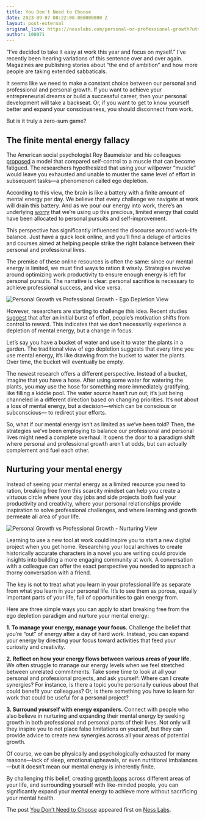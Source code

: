 ```yaml
---
title: You Don’t Need to Choose
date: 2023-09-07 08:22:00.000000000 Z
layout: post-external
original_link: https://nesslabs.com/personal-or-professional-growth?utm_source=rss&utm_medium=rss&utm_campaign=personal-or-professional-growth
author: 100071
---
```


“I’ve decided to take it easy at work this year and focus on myself.” I’ve recently been hearing variations of this sentence over and over again. Magazines are publishing stories about “the end of ambition” and how more people are taking extended sabbaticals.

It seems like we need to make a constant choice between our personal and professional and personal growth. If you want to achieve your entrepreneurial dreams or build a successful career, then your personal development will take a backseat. Or, if you want to get to know yourself better and expand your consciousness, you should disconnect from work.

But is it truly a zero-sum game?

## The finite mental energy fallacy

The American social psychologist Roy Baumeister and his colleagues [proposed](https://pubmed.ncbi.nlm.nih.gov/9599441/) a model that compared self-control to a muscle that can become fatigued. The researchers hypothesized that using your willpower “muscle” would leave you exhausted and unable to muster the same level of effort in subsequent tasks—a phenomenon called ego depletion.

According to this view, the brain is like a battery with a finite amount of mental energy per day. We believe that every challenge we navigate at work will drain this battery. And as we pour our energy into work, there’s an underlying [worry](https://nesslabs.com/why-we-worry) that we’re using up this precious, limited energy that could have been allocated to personal pursuits and self-improvement.

This perspective has significantly influenced the discourse around work-life balance. Just have a quick look online, and you’ll find a deluge of articles and courses aimed at helping people strike the right balance between their personal and professional lives.

The premise of these online resources is often the same: since our mental energy is limited, we must find ways to ration it wisely. Strategies revolve around optimizing work productivity to ensure enough energy is left for personal pursuits. The narrative is clear: personal sacrifice is necessary to achieve professional success, and vice versa.

![Personal Growth vs Professional Growth - Ego Depletion View](https://nesslabs.com/wp-content/uploads/2023/09/dont-choose-banner-2-1024x576.png)

However, researchers are starting to challenge this idea. Recent studies [suggest](https://www.ncbi.nlm.nih.gov/pmc/articles/PMC7238509/) that after an initial burst of effort, people’s motivation shifts from control to reward. This indicates that we don’t necessarily experience a depletion of mental energy, but a change in focus.

Let’s say you have a bucket of water and use it to water the plants in a garden. The traditional view of ego depletion suggests that every time you use mental energy, it’s like drawing from the bucket to water the plants. Over time, the bucket will eventually be empty.

The newest research offers a different perspective. Instead of a bucket, imagine that you have a hose. After using some water for watering the plants, you may use the hose for something more immediately gratifying, like filling a kiddie pool. The water source hasn’t run out; it’s just being channeled in a different direction based on changing priorities. It’s not about a loss of mental energy, but a decision—which can be conscious or subconscious— to redirect your efforts.

So, what if our mental energy isn’t as limited as we’ve been told? Then, the strategies we’ve been employing to balance our professional and personal lives might need a complete overhaul. It opens the door to a paradigm shift where personal and professional growth aren’t at odds, but can actually complement and fuel each other.

## Nurturing your mental energy

Instead of seeing your mental energy as a limited resource you need to ration, breaking free from this scarcity mindset can help you create a virtuous circle where your day jobs and side projects both fuel your productivity and creativity, where your personal relationships provide inspiration to solve professional challenges, and where learning and growth permeate all area of your life.

![Personal Growth vs Professional Growth - Nurturing View](https://nesslabs.com/wp-content/uploads/2023/09/dont-choose-banner-1024x576.png)

Learning to use a new tool at work could inspire you to start a new digital project when you get home. Researching your local archives to create historically accurate characters in a novel you are writing could provide insights into building a more engaging community at work. A conversation with a colleague can offer the exact perspective you needed to approach a thorny conversation with a friend.

The key is not to treat what you learn in your professional life as separate from what you learn in your personal life. It’s to see them as porous, equally important parts of your life, full of opportunities to gain energy from.

Here are three simple ways you can apply to start breaking free from the ego depletion paradigm and nurture your mental energy:

**1. To manage your energy, manage your focus.** Challenge the belief that you’re “out” of energy after a day of hard work. Instead, you can expand your energy by directing your focus toward activities that feed your curiosity and creativity.

**2. Reflect on how your energy flows between various areas of your life.** We often struggle to manage our energy levels when we feel stretched between unrelated commitments. Take some time to look at all your personal and professional projects, and ask yourself: Where can I create synergies? For instance, is there a topic you’re personally curious about that could benefit your colleagues? Or, is there something you have to learn for work that could be useful for a personal project?

**3. Surround yourself with energy expanders.** Connect with people who also believe in nurturing and expanding their mental energy by seeking growth in both professional and personal parts of their lives. Not only will they inspire you to not place false limitations on yourself, but they can provide advice to create new synergies across all your areas of potential growth.

Of course, we can be physically and psychologically exhausted for many reasons—lack of sleep, emotional upheavals, or even nutritional imbalances—but it doesn’t mean our mental energy is inherently finite.

By challenging this belief, creating [growth loops](https://nesslabs.com/growth-loops) across different areas of your life, and surrounding yourself with like-minded people, you can significantly expand your mental energy to achieve more without sacrificing your mental health.

The post [You Don’t Need to Choose](https://nesslabs.com/personal-or-professional-growth) appeared first on [Ness Labs](https://nesslabs.com).

